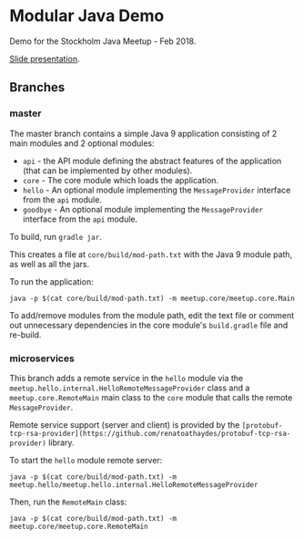 # Modular Java Demo

Demo for the Stockholm Java Meetup - Feb 2018.

[Slide presentation](https://docs.google.com/presentation/d/1W3a65yRyM5iMCzIQZNagfunl9TUNL7dT1Edzff6Zucc/edit?usp=sharing).

## Branches

### master

The master branch contains a simple Java 9 application consisting of 2 main modules and 2 optional modules:

* `api` - the API module defining the abstract features of the application (that can be implemented by other modules).
* `core` - The core module which loads the application.
* `hello` - An optional module implementing the `MessageProvider` interface from the `api` module.
* `goodbye` - An optional module implementing the `MessageProvider` interface from the `api` module.

To build, run `gradle jar`.

This creates a file at `core/build/mod-path.txt` with the Java 9 module path, as well as all the jars.

To run the application:

```
java -p $(cat core/build/mod-path.txt) -m meetup.core/meetup.core.Main
```

To add/remove modules from the module path, edit the text file or comment out unnecessary dependencies in the
core module's `build.gradle` file and re-build.

### microservices

This branch adds a remote service in the `hello` module via the `meetup.hello.internal.HelloRemoteMessageProvider`
class and a `meetup.core.RemoteMain` main class to
the `core` module that calls the remote `MessageProvider`.

Remote service support (server and client) is provided by the
`[protobuf-tcp-rsa-provider](https://github.com/renatoathaydes/protobuf-tcp-rsa-provider)` library.

To start the `hello` module remote server:

```
java -p $(cat core/build/mod-path.txt) -m meetup.hello/meetup.hello.internal.HelloRemoteMessageProvider
```

Then, run the `RemoteMain` class:

```
java -p $(cat core/build/mod-path.txt) -m meetup.core/meetup.core.RemoteMain
```
